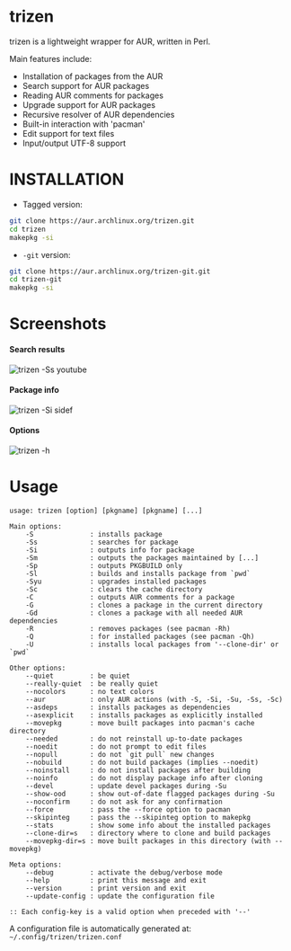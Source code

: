 trizen
======

trizen is a lightweight wrapper for AUR, written in Perl.

Main features include:
* Installation of packages from the AUR
* Search support for AUR packages
* Reading AUR comments for packages
* Upgrade support for AUR packages
* Recursive resolver of AUR dependencies
* Built-in interaction with 'pacman'
* Edit support for text files
* Input/output UTF-8 support

# INSTALLATION

* Tagged version:
```bash
git clone https://aur.archlinux.org/trizen.git
cd trizen
makepkg -si
```

* `-git` version:

```bash
git clone https://aur.archlinux.org/trizen-git.git
cd trizen-git
makepkg -si
```

# Screenshots

#### Search results

![trizen -Ss youtube](https://user-images.githubusercontent.com/614513/32417050-f5e5a310-c25b-11e7-8598-056431ce9a1d.png)

#### Package info

![trizen -Si sidef](https://user-images.githubusercontent.com/614513/32417040-d137a68a-c25b-11e7-89f3-362b084b8873.png)

#### Options

![trizen -h](https://user-images.githubusercontent.com/614513/32417044-dc3d6d6c-c25b-11e7-9ef4-ce9e3aa90a34.png)

# Usage

```
usage: trizen [option] [pkgname] [pkgname] [...]

Main options:
    -S              : installs package
    -Ss             : searches for package
    -Si             : outputs info for package
    -Sm             : outputs the packages maintained by [...]
    -Sp             : outputs PKGBUILD only
    -Sl             : builds and installs package from `pwd`
    -Syu            : upgrades installed packages
    -Sc             : clears the cache directory
    -C              : outputs AUR comments for a package
    -G              : clones a package in the current directory
    -Gd             : clones a package with all needed AUR dependencies
    -R              : removes packages (see pacman -Rh)
    -Q              : for installed packages (see pacman -Qh)
    -U              : installs local packages from '--clone-dir' or `pwd`

Other options:
    --quiet         : be quiet
    --really-quiet  : be really quiet
    --nocolors      : no text colors
    --aur           : only AUR actions (with -S, -Si, -Su, -Ss, -Sc)
    --asdeps        : installs packages as dependencies
    --asexplicit    : installs packages as explicitly installed
    --movepkg       : move built packages into pacman's cache directory
    --needed        : do not reinstall up-to-date packages
    --noedit        : do not prompt to edit files
    --nopull        : do not `git pull` new changes
    --nobuild       : do not build packages (implies --noedit)
    --noinstall     : do not install packages after building
    --noinfo        : do not display package info after cloning
    --devel         : update devel packages during -Su
    --show-ood      : show out-of-date flagged packages during -Su
    --noconfirm     : do not ask for any confirmation
    --force         : pass the --force option to pacman
    --skipinteg     : pass the --skipinteg option to makepkg
    --stats         : show some info about the installed packages
    --clone-dir=s   : directory where to clone and build packages
    --movepkg-dir=s : move built packages in this directory (with --movepkg)

Meta options:
    --debug         : activate the debug/verbose mode
    --help          : print this message and exit
    --version       : print version and exit
    --update-config : update the configuration file

:: Each config-key is a valid option when preceded with '--'

```

A configuration file is automatically generated at: `~/.config/trizen/trizen.conf`
